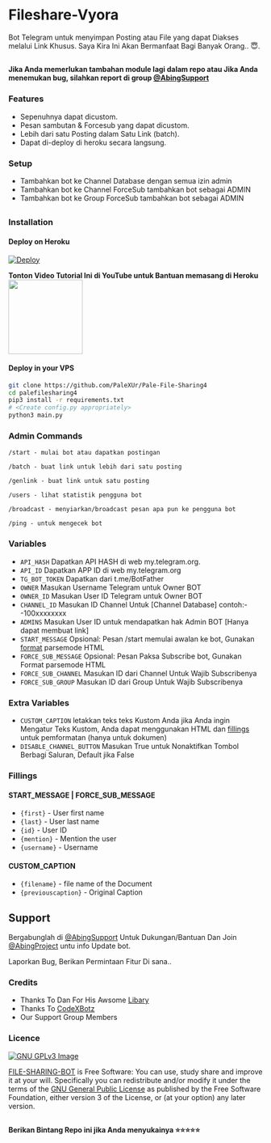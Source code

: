 # Fileshare-Vyora

Bot Telegram untuk menyimpan Posting atau File yang dapat Diakses melalui Link Khusus.
Saya Kira Ini Akan Bermanfaat Bagi Banyak Orang.. 😇.

##

**Jika Anda memerlukan tambahan module lagi dalam repo atau Jika Anda menemukan bug, silahkan report di group [@AbingSupport](https://www.telegram.dog/AbingSupport)**

### Features
- Sepenuhnya dapat dicustom.
- Pesan sambutan & Forcesub yang dapat dicustom.
- Lebih dari satu Posting dalam Satu Link (batch).
- Dapat di-deploy di heroku secara langsung.

### Setup

- Tambahkan bot ke Channel Database dengan semua izin admin
- Tambahkan bot ke Channel ForceSub tambahkan bot sebagai ADMIN
- Tambahkan bot ke Group ForceSub tambahkan bot sebagai ADMIN

##
### Installation
#### Deploy on Heroku
[![Deploy](https://www.herokucdn.com/deploy/button.svg)](https://heroku.com/deploy?template=https://github.com/vyora/Vyora-File-Sharing3)</br>

**Tonton Video Tutorial Ini di YouTube untuk Bantuan memasang di Heroku**<br>
<a href="https://youtu.be/O2tieQgzYZg">
  <img src="https://img.shields.io/badge/How%20to-Deploy-red?logo=youtube" width="147">
</a><br>

#### Deploy in your VPS
````bash
git clone https://github.com/PaleXUr/Pale-File-Sharing4
cd palefilesharing4
pip3 install -r requirements.txt
# <Create config.py appropriately>
python3 main.py
````

### Admin Commands

```
/start - mulai bot atau dapatkan postingan

/batch - buat link untuk lebih dari satu posting

/genlink - buat link untuk satu posting

/users - lihat statistik pengguna bot

/broadcast - menyiarkan/broadcast pesan apa pun ke pengguna bot

/ping - untuk mengecek bot
```

### Variables

* `API_HASH` Dapatkan API HASH di web my.telegram.org.
* `API_ID` Dapatkan APP ID di web my.telegram.org
* `TG_BOT_TOKEN` Dapatkan dari t.me/BotFather
* `OWNER` Masukan Username Telegram untuk Owner BOT
* `OWNER_ID` Masukan User ID Telegram untuk Owner BOT
* `CHANNEL_ID` Masukan ID Channel Untuk [Channel Database] contoh:- -100xxxxxxxx
* `ADMINS` Masukan User ID untuk mendapatkan hak Admin BOT [Hanya dapat membuat link]
* `START_MESSAGE` Opsional: Pesan /start memulai awalan ke bot, Gunakan <a href='https://github.com/mrismanaziz/File-Sharing-Man/blob/main/README.md#start_message'>format</a> parsemode HTML 
* `FORCE_SUB_MESSAGE` Opsional: Pesan Paksa Subscribe bot, Gunakan Format parsemode HTML
* `FORCE_SUB_CHANNEL` Masukan ID dari Channel Untuk Wajib Subscribenya
* `FORCE_SUB_GROUP` Masukan ID dari Group Untuk Wajib Subscribenya

### Extra Variables

* `CUSTOM_CAPTION` letakkan teks teks Kustom Anda jika Anda ingin Mengatur Teks Kustom, Anda dapat menggunakan HTML dan <a href='https://github.com/PaleXUr/Pale-File-Sharing4/blob/main/README.md#custom_caption'>fillings</a> untuk pemformatan (hanya untuk dokumen)
* `DISABLE_CHANNEL_BUTTON` Masukan True untuk Nonaktifkan Tombol Berbagi Saluran, Default jika False

### Fillings
#### START_MESSAGE | FORCE_SUB_MESSAGE

* `{first}` - User first name
* `{last}` - User last name
* `{id}` - User ID
* `{mention}` - Mention the user
* `{username}` - Username

#### CUSTOM_CAPTION

* `{filename}` - file name of the Document
* `{previouscaption}` - Original Caption


## Support   
Bergabunglah di [@AbingSupport](https://www.telegram.dog/AbingSupport) Untuk Dukungan/Bantuan Dan Join [@AbingProject](https://www.telegram.dog/AbingProject) untu info Update bot.   
 
Laporkan Bug, Berikan Permintaan Fitur Di sana.. 

### Credits

- Thanks To Dan For His Awsome [Libary](https://github.com/pyrogram/pyrogram)
- Thanks To [CodeXBotz](https://github.com/CodeXBotz/File-Sharing-Bot)
- Our Support Group Members

### Licence
[![GNU GPLv3 Image](https://www.gnu.org/graphics/gplv3-127x51.png)](http://www.gnu.org/licenses/gpl-3.0.en.html)  

[FILE-SHARING-BOT](https://github.com/PaleXUr/Pale-File-Sharing4) is Free Software: You can use, study share and improve it at your
will. Specifically you can redistribute and/or modify it under the terms of the
[GNU General Public License](https://www.gnu.org/licenses/gpl.html) as
published by the Free Software Foundation, either version 3 of the License, or
(at your option) any later version. 

##

   **Berikan Bintang Repo ini jika Anda menyukainya ⭐⭐⭐⭐⭐**

